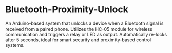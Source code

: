 # Bluetooth-Proximity-Unlock
An Arduino-based system that unlocks a device when a Bluetooth signal is received from a paired phone. Utilizes the HC-05 module for wireless communication and triggers a relay or LED as output. Automatically re-locks after 5 seconds, ideal for smart security and proximity-based control systems.
